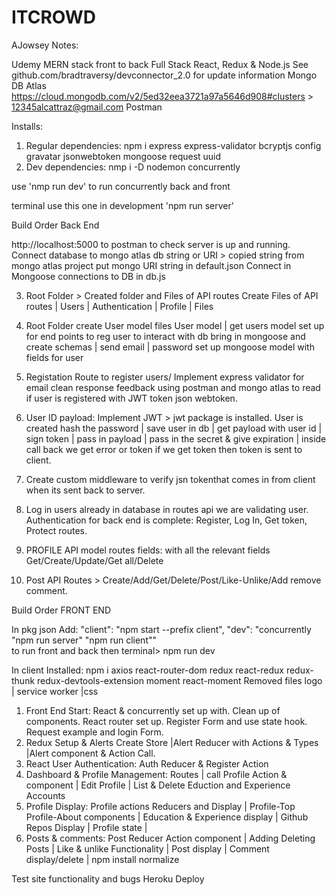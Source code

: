 # ITCROWD

AJowsey Notes:

Udemy MERN stack front to back Full Stack React, Redux & Node.js
See github.com/bradtraversy/devconnector_2.0 for update information
Mongo DB Atlas https://cloud.mongodb.com/v2/5ed32eea3721a97a5646d908#clusters > 12345alcattraz@gmail.com 
Postman

Installs:

1. Regular dependencies: npm i express express-validator bcryptjs config gravatar jsonwebtoken mongoose request uuid
2. Dev dependencies: nmp i -D nodemon concurrently

use 'nmp run dev' to run concurrently  back and front

terminal use this one in development 'npm run server'


Build Order
Back End

http://localhost:5000 to postman to check server is up and running.
Connect database to mongo atlas db string or URI > copied string from mongo atlas project
put mongo URI string in default.json
Connect in Mongoose connections to DB in db.js

3. Root Folder > Created folder and Files of API routes
   Create Files of API routes | Users | Authentication | Profile | Files

4. Root Folder create User model files
   User model | get users model set up for end points to reg user to interact with db
   bring in mongoose and create schemas | send email | password
   set up mongoose model with fields for user

5. Registation Route to register users/ Implement express validator for email clean response feedback using postman and mongo atlas to read if user is registered with JWT token json webtoken.

6. User ID payload: Implement JWT > jwt package is installed. User is created hash the password | save user in db | get payload with user id | sign token | pass in payload | pass in the secret & give expiration | inside call back we get error or token if we get token then token is sent to client.

7. Create custom middleware to verify jsn tokenthat comes in from client when its sent back to server.

8. Log in users already in database in routes api we are validating user.
   Authentication for back end is complete: Register, Log In, Get token, Protect routes.

9. PROFILE API model routes fields: with all the relevant fields
   Get/Create/Update/Get all/Delete
10. Post API Routes > Create/Add/Get/Delete/Post/Like-Unlike/Add remove comment.

Build Order
FRONT END

In pkg json Add: "client": "npm start --prefix client",
"dev": "concurrently \"npm run server\" \"npm run client\""  
to run front and back then terminal> npm run dev

In client Installed: npm i axios react-router-dom redux react-redux redux-thunk redux-devtools-extension moment react-moment
Removed files logo | service worker |css

1. Front End Start: React & concurrently set up with. Clean up of components. React router set up. Register Form and use state hook. Request example and login Form.
2. Redux Setup & Alerts Create Store |Alert Reducer with Actions & Types |Alert component & Action Call.
3. React User Authentication: Auth Reducer & Register Action
4. Dashboard & Profile Management: Routes | call Profile Action & component | Edit Profile | List & Delete Eduction and Experience Accounts
5. Profile Display: Profile actions Reducers and Display | Profile-Top Profile-About components | Education & Experience display | Github Repos Display | Profile state |
6. Posts & comments: Post Reducer Action component | Adding Deleting Posts | Like & unlike Functionality | Post display | Comment display/delete |  npm install normalize

Test site functionality and bugs
Heroku Deploy



















